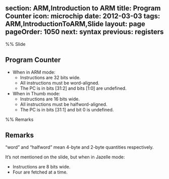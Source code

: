 section: ARM,Introduction to ARM
title: Program Counter
icon: microchip
date: 2012-03-03
tags: ARM,IntroductionToARM,Slide
layout: page
pageOrder: 1050
next: syntax
previous: registers
----

%% Slide
  
## Program Counter

* When in ARM mode:
  * Instructions are 32 bits wide.
  * All instructions must be word-aligned.
  * The PC is in bits [31:2] and bits [1:0] are undefined.
* When in Thumb mode:
  * Instructions are 16 bits wide.
  * All instructions must be halfword-aligned.
  * The PC is in bits [31:1] and bit 0 is undefined.
  
%% Remarks
  
## Remarks

“word” and “halfword” mean 4-byte and 2-byte quantities respectively.

It’s not mentioned on the slide, but when in Jazelle mode:

* Instructions are 8 bits wide.
* Four are fetched at a time.
